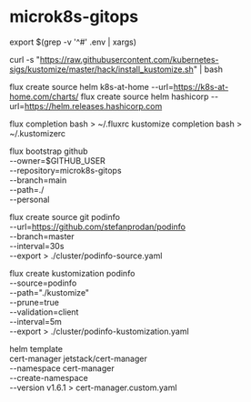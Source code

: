 # microk8s-gitops


export $(grep -v '^#' .env | xargs)

curl -s "https://raw.githubusercontent.com/kubernetes-sigs/kustomize/master/hack/install_kustomize.sh"  | bash

flux create source helm k8s-at-home --url=https://k8s-at-home.com/charts/
flux create source helm hashicorp --url=https://helm.releases.hashicorp.com


flux completion bash > ~/.fluxrc
kustomize completion bash > ~/.kustomizerc



flux bootstrap github \
--owner=$GITHUB_USER \
--repository=microk8s-gitops \
--branch=main \
--path=./ \
--personal


flux create source git podinfo \
--url=https://github.com/stefanprodan/podinfo \
--branch=master \
--interval=30s \
--export > ./cluster/podinfo-source.yaml

flux create kustomization podinfo \
--source=podinfo \
--path="./kustomize" \
--prune=true \
--validation=client \
--interval=5m \
--export > ./cluster/podinfo-kustomization.yaml


helm template \
cert-manager jetstack/cert-manager \
--namespace cert-manager \
--create-namespace \
--version v1.6.1 > cert-manager.custom.yaml